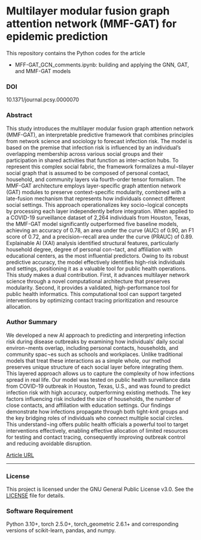 # Multilayer modular fusion graph attention network (MMF-GAT) for epidemic prediction

This repository contains the Python codes for the article
* MFF-GAT_GCN_comments.ipynb: building and applying the GNN, GAT, and MMF-GAT models

### DOI
10.1371/journal.pcsy.0000070

### Abstract

This study introduces the multilayer modular fusion graph attention network (MMF-GAT), an interpretable predictive framework that combines principles from network science and sociology to forecast infection risk. The model is based on the premise that infection risk is influenced by an individual’s overlapping membership across various social groups and their participation in shared activities that function as inter¬action hubs. To represent this complex social fabric, the framework formalizes a mul¬tilayer social graph that is assumed to be composed of personal contact, household, and community layers via fourth-order tensor formalism. The MMF-GAT architecture employs layer-specific graph attention network (GAT) modules to preserve context-specific modularity, combined with a late-fusion mechanism that represents how individuals connect different social settings. This approach operationalizes key socio¬logical concepts by processing each layer independently before integration. When applied to a COVID-19 surveillance dataset of 2,264 individuals from Houston, Texas, the MMF-GAT model significantly outperformed five baseline models, achieving an accuracy of 0.78, an area under the curve (AUC) of 0.90, an F1 score of 0.72, and a precision‒recall area under the curve (PRAUC) of 0.89. Explainable AI (XAI) analysis identified structural features, particularly household degree, degree of personal con¬tact, and affiliation with educational centers, as the most influential predictors. Owing to its robust predictive accuracy, the model effectively identifies high-risk individuals and settings, positioning it as a valuable tool for public health operations. This study makes a dual contribution. First, it advances multilayer network science through a novel computational architecture that preserves modularity. Second, it provides a validated, high-performance tool for public health informatics. This computational tool can support targeted interventions by optimizing contact tracing prioritization and resource allocation.

### Author Summary

We developed a new AI approach to predicting and interpreting infection risk during disease outbreaks by examining how individuals’ daily social environ¬ments overlap, including personal contacts, households, and community spac¬es such as schools and workplaces. Unlike traditional models that treat these interactions as a simple whole, our method preserves unique structure of each social layer before integrating them. This layered approach allows us to capture the complexity of how infections spread in real life. Our model was tested on public health surveillance data from COVID-19 outbreak in Houston, Texas, U.S., and was found to predict infection risk with high accuracy, outperforming existing methods. The key factors influencing risk included the size of households, the number of close contacts, and affiliation with education settings. Our findings demonstrate how infections propagate through both tight-knit groups and the key bridging roles of individuals who connect multiple social circles. This understand¬ing offers public health officials a powerful tool to target interventions effectively, enabling effective allocation of limited resources for testing and contact tracing, consequently improving outbreak control and reducing avoidable disruption.

[Article URL]()

-----

### License

This project is licensed under the GNU General Public License v3.0. See the [LICENSE](./LICENSE) file for details.

### Software Requirement

Python 3.10+, torch 2.5.0+, torch_geometric 2.6.1+ and corresponding versions of scikit-learn, pandas, and numpy.

